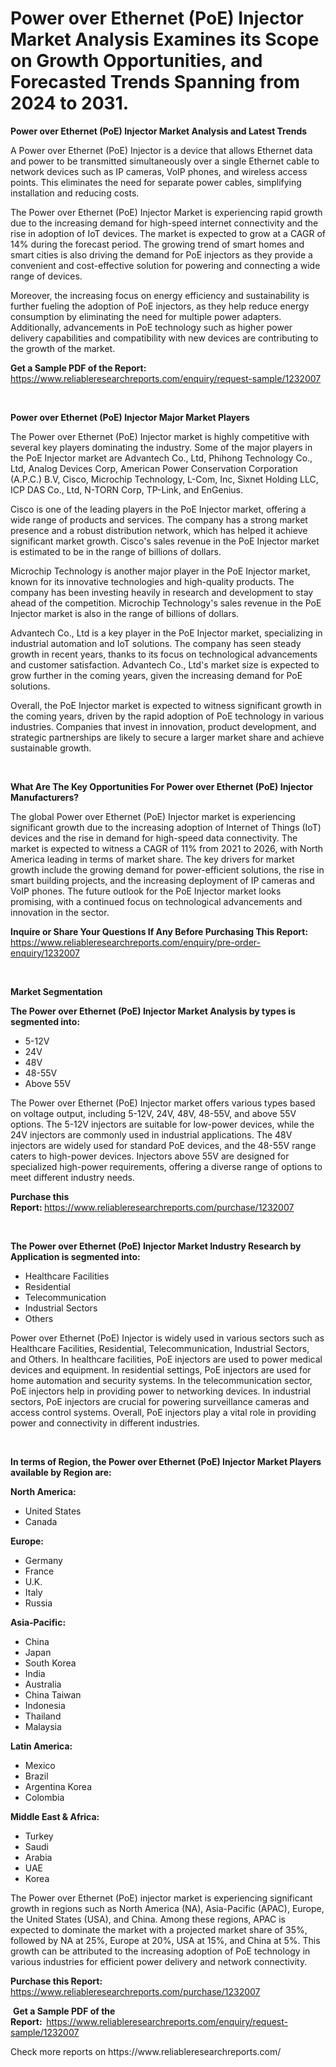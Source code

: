 <p><h1>Power over Ethernet (PoE) Injector Market Analysis Examines its Scope on Growth Opportunities, and Forecasted Trends Spanning from 2024 to 2031.</h1></p><p><strong>Power over Ethernet (PoE) Injector Market Analysis and Latest Trends</strong></p>
<p><p>A Power over Ethernet (PoE) Injector is a device that allows Ethernet data and power to be transmitted simultaneously over a single Ethernet cable to network devices such as IP cameras, VoIP phones, and wireless access points. This eliminates the need for separate power cables, simplifying installation and reducing costs.</p><p>The Power over Ethernet (PoE) Injector Market is experiencing rapid growth due to the increasing demand for high-speed internet connectivity and the rise in adoption of IoT devices. The market is expected to grow at a CAGR of 14% during the forecast period. The growing trend of smart homes and smart cities is also driving the demand for PoE injectors as they provide a convenient and cost-effective solution for powering and connecting a wide range of devices.</p><p>Moreover, the increasing focus on energy efficiency and sustainability is further fueling the adoption of PoE injectors, as they help reduce energy consumption by eliminating the need for multiple power adapters. Additionally, advancements in PoE technology such as higher power delivery capabilities and compatibility with new devices are contributing to the growth of the market.</p></p>
<p><strong>Get a Sample PDF of the Report:&nbsp;</strong> <a href="https://www.reliableresearchreports.com/enquiry/request-sample/1232007">https://www.reliableresearchreports.com/enquiry/request-sample/1232007</a></p>
<p>&nbsp;</p>
<p><strong>Power over Ethernet (PoE) Injector Major Market Players</strong></p>
<p><p>The Power over Ethernet (PoE) Injector market is highly competitive with several key players dominating the industry. Some of the major players in the PoE Injector market are Advantech Co., Ltd, Phihong Technology Co., Ltd, Analog Devices Corp, American Power Conservation Corporation (A.P.C.) B.V, Cisco, Microchip Technology, L-Com, Inc, Sixnet Holding LLC, ICP DAS Co., Ltd, N-TORN Corp, TP-Link, and EnGenius.</p><p>Cisco is one of the leading players in the PoE Injector market, offering a wide range of products and services. The company has a strong market presence and a robust distribution network, which has helped it achieve significant market growth. Cisco's sales revenue in the PoE Injector market is estimated to be in the range of billions of dollars.</p><p>Microchip Technology is another major player in the PoE Injector market, known for its innovative technologies and high-quality products. The company has been investing heavily in research and development to stay ahead of the competition. Microchip Technology's sales revenue in the PoE Injector market is also in the range of billions of dollars.</p><p>Advantech Co., Ltd is a key player in the PoE Injector market, specializing in industrial automation and IoT solutions. The company has seen steady growth in recent years, thanks to its focus on technological advancements and customer satisfaction. Advantech Co., Ltd's market size is expected to grow further in the coming years, given the increasing demand for PoE solutions.</p><p>Overall, the PoE Injector market is expected to witness significant growth in the coming years, driven by the rapid adoption of PoE technology in various industries. Companies that invest in innovation, product development, and strategic partnerships are likely to secure a larger market share and achieve sustainable growth.</p></p>
<p>&nbsp;</p>
<p><strong>What Are The Key Opportunities For Power over Ethernet (PoE) Injector Manufacturers?</strong></p>
<p><p>The global Power over Ethernet (PoE) Injector market is experiencing significant growth due to the increasing adoption of Internet of Things (IoT) devices and the rise in demand for high-speed data connectivity. The market is expected to witness a CAGR of 11% from 2021 to 2026, with North America leading in terms of market share. The key drivers for market growth include the growing demand for power-efficient solutions, the rise in smart building projects, and the increasing deployment of IP cameras and VoIP phones. The future outlook for the PoE Injector market looks promising, with a continued focus on technological advancements and innovation in the sector.</p></p>
<p><strong>Inquire or Share Your Questions If Any Before Purchasing This Report:</strong> <a href="https://www.reliableresearchreports.com/enquiry/pre-order-enquiry/1232007">https://www.reliableresearchreports.com/enquiry/pre-order-enquiry/1232007</a></p>
<p>&nbsp;</p>
<p><strong>Market Segmentation</strong></p>
<p><strong>The Power over Ethernet (PoE) Injector Market Analysis by types is segmented into:</strong></p>
<p><ul><li>5-12V</li><li>24V</li><li>48V</li><li>48-55V</li><li>Above 55V</li></ul></p>
<p><p>The Power over Ethernet (PoE) Injector market offers various types based on voltage output, including 5-12V, 24V, 48V, 48-55V, and above 55V options. The 5-12V injectors are suitable for low-power devices, while the 24V injectors are commonly used in industrial applications. The 48V injectors are widely used for standard PoE devices, and the 48-55V range caters to high-power devices. Injectors above 55V are designed for specialized high-power requirements, offering a diverse range of options to meet different industry needs.</p></p>
<p><strong>Purchase this Report:&nbsp;</strong><a href="https://www.reliableresearchreports.com/purchase/1232007">https://www.reliableresearchreports.com/purchase/1232007</a></p>
<p>&nbsp;</p>
<p><strong>The Power over Ethernet (PoE) Injector Market Industry Research by Application is segmented into:</strong></p>
<p><ul><li>Healthcare Facilities</li><li>Residential</li><li>Telecommunication</li><li>Industrial Sectors</li><li>Others</li></ul></p>
<p><p>Power over Ethernet (PoE) Injector is widely used in various sectors such as Healthcare Facilities, Residential, Telecommunication, Industrial Sectors, and Others. In healthcare facilities, PoE injectors are used to power medical devices and equipment. In residential settings, PoE injectors are used for home automation and security systems. In the telecommunication sector, PoE injectors help in providing power to networking devices. In industrial sectors, PoE injectors are crucial for powering surveillance cameras and access control systems. Overall, PoE injectors play a vital role in providing power and connectivity in different industries.</p></p>
<p>&nbsp;</p>
<p><strong>In terms of Region, the Power over Ethernet (PoE) Injector Market Players available by Region are:</strong></p>
<p>
    <p> <strong> North America: </strong>
        <ul>
            <li>United States</li>
            <li>Canada</li>
        </ul>
        </p> 
    <p> <strong> Europe: </strong>
        <ul>
            <li>Germany</li>
            <li>France</li>
            <li>U.K.</li>
            <li>Italy</li>
            <li>Russia</li>
        </ul>
        </p> 
    <p> <strong> Asia-Pacific: </strong>
        <ul>
            <li>China</li>
            <li>Japan</li>
            <li>South Korea</li>
            <li>India</li>
            <li>Australia</li>
            <li>China Taiwan</li>
            <li>Indonesia</li>
            <li>Thailand</li>
            <li>Malaysia</li>
        </ul>
        </p> 
    <p> <strong> Latin America: </strong>
        <ul>
            <li>Mexico</li>
            <li>Brazil</li>
            <li>Argentina Korea</li>
            <li>Colombia</li>
        </ul>
        </p> 
    <p> <strong> Middle East & Africa: </strong>
        <ul>
            <li>Turkey</li>
            <li>Saudi</li>
            <li>Arabia</li>
            <li>UAE</li>
            <li>Korea</li>
        </ul>
    </p>
    </p>
<p><p>The Power over Ethernet (PoE) injector market is experiencing significant growth in regions such as North America (NA), Asia-Pacific (APAC), Europe, the United States (USA), and China. Among these regions, APAC is expected to dominate the market with a projected market share of 35%, followed by NA at 25%, Europe at 20%, USA at 15%, and China at 5%. This growth can be attributed to the increasing adoption of PoE technology in various industries for efficient power delivery and network connectivity.</p></p>
<p><strong>Purchase this Report: </strong><a href="https://www.reliableresearchreports.com/purchase/1232007">https://www.reliableresearchreports.com/purchase/1232007</a></p>
<p>&nbsp;<strong>Get a Sample PDF of the Report:&nbsp;&nbsp;</strong><a href="https://www.reliableresearchreports.com/enquiry/request-sample/1232007">https://www.reliableresearchreports.com/enquiry/request-sample/1232007</a></p>
<p><strong></strong></p>
<p>Check more reports on https://www.reliableresearchreports.com/</p>